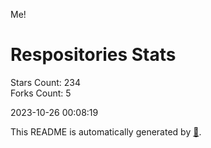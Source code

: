 Me!

# Respositories Stats
Stars Count: 234  
Forks Count: 5

2023-10-26 00:08:19  

This README is automatically generated by [🐰](https://github.com/rnitta/rnitta).
